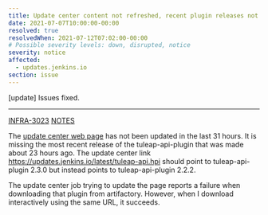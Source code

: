 ```yaml
---
title: Update center content not refreshed, recent plugin releases not visible
date: 2021-07-07T10:00:00-00:00
resolved: true
resolvedWhen: 2021-07-12T07:02:00-00:00
# Possible severity levels: down, disrupted, notice
severity: notice
affected:
  - updates.jenkins.io
section: issue
---
```


[update] Issues fixed.

----

[INFRA-3023](https://issues.jenkins.io/browse/INFRA-3023)
[NOTES](https://hackmd.io/Yg8kpn5HSdyPJI7yVrV_7w)

The [update center web page](https://updates.jenkins.io/latest/) has not been updated in the last 31 hours.
It is missing the most recent release of the tuleap-api-plugin that was made about 23 hours ago.
The update center link https://updates.jenkins.io/latest/tuleap-api.hpi should point to tuleap-api-plugin 2.3.0 but instead points to tuleap-api-plugin 2.2.2.

The update center job trying to update the page reports a failure when downloading that plugin from artifactory.
However, when I download interactively using the same URL, it succeeds.
